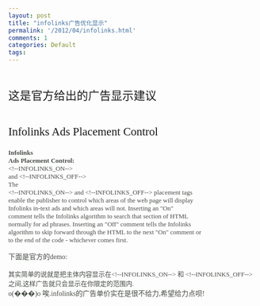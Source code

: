 ```yaml
---
layout: post
title: "infolinks广告优化显示"
permalink: '/2012/04/infolinks.html'
comments: 1
categories: Default
tags: 
---
```

<b id="internal-source-marker_0.8560999603942037" style="font-family:Simsun;font-size:medium">

<h1 dir="ltr"><span style="font-size:23px;font-family:'Trebuchet MS';font-weight:normal;vertical-align:baseline;white-space:pre-wrap">这是官方给出的广告显示建议</span></h1>

 

<h1 dir="ltr"><span style="font-size:23px;font-family:'Trebuchet MS';font-weight:normal;vertical-align:baseline;white-space:pre-wrap">Infolinks Ads Placement Control</span></h1>

<span style="font-size:13px;font-family:'Trebuchet MS';color:rgb(71,76,70);vertical-align:baseline;white-space:pre-wrap">Infolinks Ads Placement Control: </span><span style="font-size:13px;font-family:'Trebuchet MS';color:rgb(71,76,70);font-weight:normal;vertical-align:baseline;white-space:pre-wrap">&lt;!--INFOLINKS\_ON--&gt; and &lt;!--INFOLINKS\_OFF--&gt;</span>  
 <span style="font-size:13px;font-family:'Trebuchet MS';color:rgb(71,76,70);font-weight:normal;vertical-align:baseline;white-space:pre-wrap">The &lt;!--INFOLINKS\_ON--&gt; and &lt;!--INFOLINKS\_OFF--&gt; placement tags enable the publisher to control which areas of the web page will display Infolinks in-text ads and which areas will not. Inserting an "On" comment tells the Infolinks algorithm to search that section of HTML normally for ad phrases. Inserting an "Off" comment tells the Infolinks algorithm to skip forward through the HTML to the next "On" comment or to the end of the code - whichever comes first.</span></b>

<div> <font color="#474c46" face="'Trebuchet MS'"><span style="white-space:pre-wrap">下面是官方的demo:<br/></span></font><div><font color="#474c46" face="'Trebuchet MS'"><span style="white-space:pre-wrap"><a href="http://4.bp.blogspot.com/-dfnQt8r1w4g/T3xwHxQutXI/AAAAAAAACx8/6gI2aos0sw0/s1600/image-731400.png"><img alt="" border="0" id="BLOGGER_PHOTO_ID_5727576104893330802" src="http://4.bp.blogspot.com/-dfnQt8r1w4g/T3xwHxQutXI/AAAAAAAACx8/6gI2aos0sw0/s320/image-731400.png"/></a><br/> </span></font> <div><b style="font-family:Simsun;font-size:medium"><span style="font-size:13px;font-family:'Trebuchet MS';color:rgb(71,76,70);font-weight:normal;vertical-align:baseline;white-space:pre-wrap">其实简单的说就是把主体内容显示在</span></b><b id="internal-source-marker_0.8560999603942037" style="font-family:Simsun;font-size:medium"><span style="font-size:13px;font-family:'Trebuchet MS';color:rgb(71,76,70);font-weight:normal;vertical-align:baseline;white-space:pre-wrap">&lt;!--INFOLINKS_ON--&gt; 和 &lt;!--INFOLINKS_OFF--&gt;之间,这样广告就只会显示在你限定的范围内.</span></b></div> <div><font color="#474c46" face="'Trebuchet MS'"><span style="white-space:pre-wrap">o(���)o 唉.infolinks的广告单价实在是很不给力,希望给力点呗!</span></font></div></div></div>